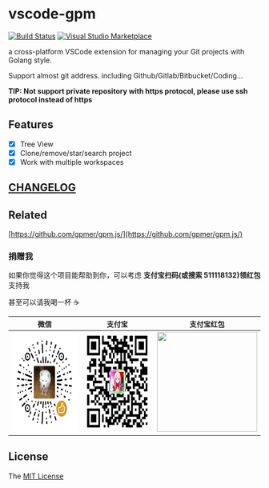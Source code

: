 # vscode-gpm

[![Build Status](https://travis-ci.org/axetroy/vscode-gpm.svg?branch=master)](https://travis-ci.org/axetroy/vscode-gpm)
[![Visual Studio Marketplace](https://img.shields.io/vscode-marketplace/d/axetroy.vscode-gpm.svg)](https://marketplace.visualstudio.com/items?itemName=axetroy.vscode-gpm)

a cross-platform VSCode extension for managing your Git projects with Golang style.

Support almost git address. including Github/Gitlab/Bitbucket/Coding...

**TIP: Not support private repository with https protocol, please use ssh protocol instead of https**

## Features

* [x] Tree View
* [x] Clone/remove/star/search project
* [x] Work with multiple workspaces

## [CHANGELOG](https://github.com/axetroy/vscode-gpm/blob/master/CHANGELOG.md)

## Related

[https://github.com/gpmer/gpm.js/](https://github.com/gpmer/gpm.js/)

### 捐赠我

如果你觉得这个项目能帮助到你，可以考虑 **支付宝扫码(或搜索 511118132)领红包** 支持我

甚至可以请我喝一杯 ☕️

| 微信                                                                                                     | 支付宝                                                                                                   | 支付宝红包                                                                                                   |
| -------------------------------------------------------------------------------------------------------- | -------------------------------------------------------------------------------------------------------- | ------------------------------------------------------------------------------------------------------------ |
| <img src="https://github.com/axetroy/blog/raw/master/public/donate/wechat.png" width="200" height="200"> | <img src="https://github.com/axetroy/blog/raw/master/public/donate/alipay.png" width="200" height="200"> | <img src="https://github.com/axetroy/blog/raw/master/public/donate/alipay-red.png" width="200" height="200"> |

## License

The [MIT License](https://github.com/axetroy/vscode-gpm/blob/master/LICENSE)